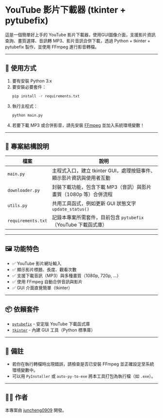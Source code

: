 # YouTube 影片下載器 (tkinter + pytubefix)

這是一個簡單好上手的 YouTube 影片下載器，使用GUI圖像介面，支援影片資訊查詢、畫質選擇、音訊轉 MP3、影片音訊合併下載，透過 Python + tkinter + pytubefix 製作，並使用 FFmpeg 進行影音轉檔。

---

## 🚀 使用方式

1. 要有安裝 Python 3.x
2. 要安裝必要套件：
   ```bash
   pip install -r requirements.txt
   ```
3. 執行主程式：
   ```bash
   python main.py
   ```
4. 若要下載 MP3 或合併影音，請先安裝 [FFmpeg](https://ffmpeg.org/) 並加入系統環境變數！

---

## 📁 專案結構說明

| 檔案             | 說明 |
|------------------|------|
| `main.py`        | 主程式入口，建立 tkinter GUI，處理按鈕事件、顯示影片資訊與使用者互動 |
| `downloader.py`  | 封裝下載功能，包含下載 MP3（音訊）與影片畫質（1080p 等）合併流程 |
| `utils.py`       | 共用工具函式，例如更新 GUI 狀態文字 `update_status()` |
| `requirements.txt` | 記錄本專案所需套件，目前包含 `pytubefix`（YouTube 下載函式庫） |

---

## 🖼 功能特色

- ✅ YouTube 影片網址輸入
- ✅ 顯示影片標題、長度、觀看次數
- ✅ 支援下載音訊（MP3）與多種畫質（1080p, 720p, ...）
- ✅ 使用 FFmpeg 自動合併音訊與影片
- ✅ GUI 介面直覺簡單（tkinter）

---

## 📦 依賴套件

- [`pytubefix`](https://pypi.org/project/pytubefix/) - 安定版 YouTube 下載函式庫
- [`tkinter`](https://docs.python.org/3/library/tkinter.html) - 內建 GUI 工具（Python 標準庫）

---

## 📎 備註

- 若你在執行轉檔時出現錯誤，請檢查是否已安裝 FFmpeg 並正確設定至系統環境變數中。
- 可以用 `PyInstaller` 或 `auto-py-to-exe` 將本工具打包為執行檔（如 `.exe`）。

---

## 🧑‍💻 作者

本專案由 [juncheng0909](https://github.com/juncheng0909) 開發。
